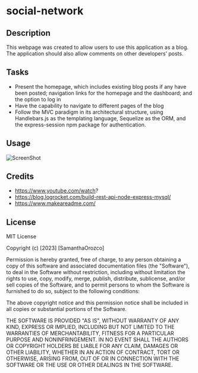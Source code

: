 # social-network

## Description

This webpage was created to allow users to use this application as a blog. The application should also allow comments on other developers’ posts.

## Tasks
- Present the homepage, which includes existing blog posts if any have been posted; navigation links for the homepage and the dashboard; and the option to log in
- Have the capability to navigate to different pages of the  blog
- Follow the MVC paradigm in its architectural structure, using Handlebars.js as the templating language, Sequelize as the ORM, and the express-session npm package for authentication.



## Usage

![ScreenShot]()




## Credits

- https://www.youtube.com/watch?
- https://blog.logrocket.com/build-rest-api-node-express-mysql/
- https://www.makeareadme.com/

## License

MIT License

Copyright (c) [2023] [SamanthaOrozco]

Permission is hereby granted, free of charge, to any person obtaining a copy
of this software and associated documentation files (the "Software"), to deal
in the Software without restriction, including without limitation the rights
to use, copy, modify, merge, publish, distribute, sublicense, and/or sell
copies of the Software, and to permit persons to whom the Software is
furnished to do so, subject to the following conditions:

The above copyright notice and this permission notice shall be included in all
copies or substantial portions of the Software.

THE SOFTWARE IS PROVIDED "AS IS", WITHOUT WARRANTY OF ANY KIND, EXPRESS OR
IMPLIED, INCLUDING BUT NOT LIMITED TO THE WARRANTIES OF MERCHANTABILITY,
FITNESS FOR A PARTICULAR PURPOSE AND NONINFRINGEMENT. IN NO EVENT SHALL THE
AUTHORS OR COPYRIGHT HOLDERS BE LIABLE FOR ANY CLAIM, DAMAGES OR OTHER
LIABILITY, WHETHER IN AN ACTION OF CONTRACT, TORT OR OTHERWISE, ARISING FROM,
OUT OF OR IN CONNECTION WITH THE SOFTWARE OR THE USE OR OTHER DEALINGS IN THE
SOFTWARE.